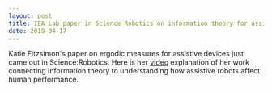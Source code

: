 ```yaml
---
layout: post
title: IEA Lab paper in Science Robotics on information theory for assistive devices
date: 2019-04-17
---
```


Katie Fitzsimon's paper on ergodic measures for assistive devices just came out in Science:Robotics.  Here is her [video](https://www.youtube.com/watch?v=cDuOvX18GNM) explanation of her work connecting information theory to understanding how assistive robots affect human performance.
